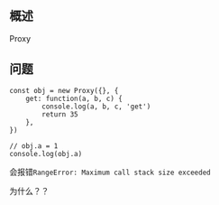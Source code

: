 ## 概述

Proxy


## 问题

```
const obj = new Proxy({}, {
    get: function(a, b, c) {
        console.log(a, b, c, 'get')
        return 35
    },
})

// obj.a = 1
console.log(obj.a)
```

会报错```RangeError: Maximum call stack size exceeded```

为什么？？